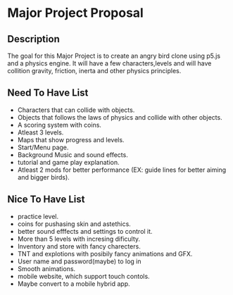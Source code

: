 # Major Project Proposal

## Description
The goal for this Major Project is to create an angry bird clone using p5.js and a physics engine. It will have a few characters,levels and will have collition gravity, friction, inerta and other physics principles.

## Need To Have List
- Characters that can collide with objects.
- Objects that  follows the laws of physics and collide with other objects.
- A scoring system with coins.
- Atleast 3 levels.
- Maps that show progress and levels.
- Start/Menu page.
- Background Music and sound effects.
- tutorial and game play explanation.
- Atleast 2 mods for better performance (EX: guide lines for better aiming and bigger birds).

## Nice To Have List 

- practice level.
- coins for pushasing skin and astethics.
- better sound efffects and settings to control it.
- More than 5 levels with incresing dificulty.
- Inventory and store with fancy charecters.
- TNT and explotions with posibily fancy animations and GFX.
- User name and password(maybe) to log in
- Smooth animations.
- mobile website, which support touch contols.
- Maybe convert to a mobile hybrid app.